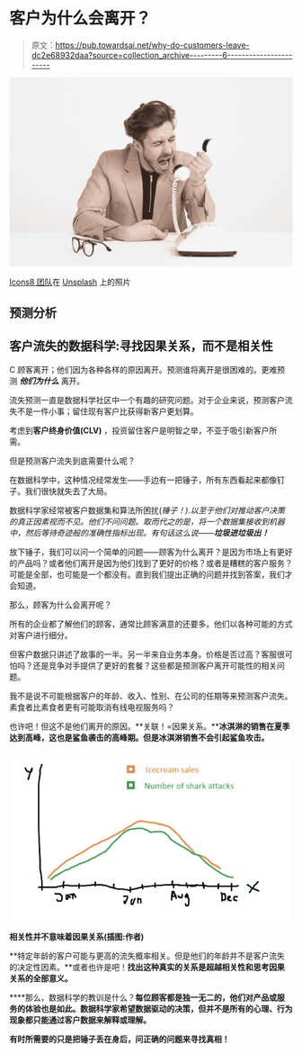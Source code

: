 # 客户为什么会离开？

> 原文：<https://pub.towardsai.net/why-do-customers-leave-dc2e68932daa?source=collection_archive---------6----------------------->

![](img/f9cafb2270bbb1a6697c64fd716cebc7.png)

[Icons8 团队](https://unsplash.com/@icons8?utm_source=medium&utm_medium=referral)在 [Unsplash](https://unsplash.com?utm_source=medium&utm_medium=referral) 上的照片

## 预测分析

## 客户流失的数据科学:寻找因果关系，而不是相关性

C 顾客离开；他们因为各种各样的原因离开。预测谁将离开是很困难的。更难预测 ***他们为什么*** 离开。

流失预测一直是数据科学社区中一个有趣的研究问题。对于企业来说，预测客户流失不是一件小事；留住现有客户比获得新客户更划算。

考虑到**客户终身价值(CLV)** ，投资留住客户是明智之举，不亚于吸引新客户所需。

但是预测客户流失到底需要什么呢？

在数据科学中，这种情况经常发生——手边有一把锤子，所有东西看起来都像钉子。我们很快就失去了大局。

数据科学家经常被客户数据集和算法所困扰(*锤子！).以至于他们对推动客户决策的真正因素视而不见。他们不问问题。取而代之的是，将一个数据集接收到机器中，然后等待奇迹般的准确性指标出现。有句话这么说——**垃圾进垃圾出！***

放下锤子，我们可以问一个简单的问题——顾客为什么离开？是因为市场上有更好的产品吗？或者他们离开是因为他们找到了更好的价格？或者是糟糕的客户服务？可能是全部，也可能是一个都没有。直到我们提出正确的问题并找到答案，我们才会知道。

那么，顾客为什么会离开呢？

所有的企业都了解他们的顾客，通常比顾客满意的还要多。他们以各种可能的方式对客户进行细分。

但客户数据只讲述了故事的一半。另一半来自业务本身。价格是否过高？客服很可怕吗？还是竞争对手提供了更好的套餐？这些都是预测客户离开可能性的相关问题。

我不是说不可能根据客户的年龄、收入、性别、在公司的任期等来预测客户流失。素食者比素食者更有可能取消有线电视服务吗？

也许吧！但这不是他们离开的原因。**关联！=因果关系。****冰淇淋的销售在夏季达到高峰，这也是鲨鱼袭击的高峰期。但是冰淇淋销售不会引起鲨鱼攻击。**

**![](img/0e72dffe657e389352c612471abbbed6.png)**

**相关性并不意味着因果关系(插图:作者)**

**特定年龄的客户可能与更高的流失概率相关。但是他们的年龄并不是客户流失的决定性因素。**或者也许是吧！**找出这种真实的关系是超越相关性和思考因果关系的全部意义。**

****那么，数据科学的教训是什么？**每位顾客都是独一无二的，他们对产品或服务的体验也是如此。数据科学家希望数据驱动的决策，但并不是所有的心理、行为现象都只能通过客户数据来解释或理解。**

**有时所需要的只是把锤子丢在身后，问正确的问题来寻找真相！**